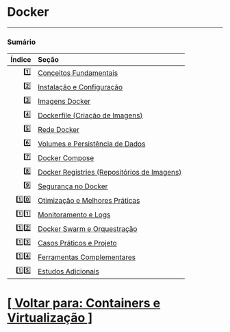 # Docker

---

### Sumário

|Índice|Seção                                                                                              |
|-----:|:--------------------------------------------------------------------------------------------------|
|    1️⃣|[Conceitos Fundamentais](./1-conceitos-fundamentais/conceitos-fundamentais.md)                     |
|    2️⃣|[Instalação e Configuração](./2-instalacao-configuracao/instalacao-configuracao.md)                |
|    3️⃣|[Imagens Docker](./3-imagens-docker/imagens-docker.md)                                             |
|    4️⃣|[Dockerfile (Criação de Imagens)](./4-dockerfile/dockerfile-criacao-imagens.md)                    |
|    5️⃣|[Rede Docker](./5-rede-docker/rede-docker.md)                                                      |
|    6️⃣|[Volumes e Persistência de Dados](./6-volumes-persistencia-dados/volumes-persistencia-dados.md)    |
|    7️⃣|[Docker Compose](./7-docker-compose/docker-compose.md)                                             |
|    8️⃣|[Docker Registries (Repositórios de Imagens)](./8-docker-registries/docker-registries.md)          |
|    9️⃣|[Segurança no Docker](./9-seguranca-docker/seguranca-docker.md)                                    |
|  1️⃣0️⃣|[Otimização e Melhores Práticas](./10-otimizacao-melhores-praticas/otimizacao-melhores-praticas.md)|
|  1️⃣1️⃣|[Monitoramento e Logs](./11-monitoramento-logs/monitoramento-logs.md)                              |
|  1️⃣2️⃣|[Docker Swarm e Orquestração](./12-docker-swarm-orquestracao/docker-swarm-orquestracao.md)         |
|  1️⃣3️⃣|[Casos Práticos e Projeto](./13-casos-praticos-projetos/casos-praticos-projetos.md)                |
|  1️⃣4️⃣|[Ferramentas Complementares](./14-ferramentas-complementares/ferramentas-complementares.md)        |
|  1️⃣5️⃣|[Estudos Adicionais](./15-estudos-adicionais/estudos-adicionais.md)                                |

# [[ Voltar para: Containers e Virtualização ]](../containers-virtualizacao.md)